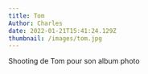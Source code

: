 ```yaml
---
title: Tom
Author: Charles
date: 2022-01-21T15:41:24.129Z
thumbnail: /images/tom.jpg
---
```

Shooting de Tom pour son album photo